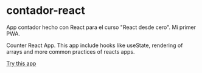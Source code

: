 # contador-react
App contador hecho con React para el curso "React desde cero". Mi primer PWA.

Counter React App. This app include hooks like useState, rendering of arrays and more common practices of reacts apps.

[Try this app](https://agustinstringa.github.io/contador-react/)
